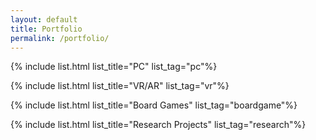 ```yaml
---
layout: default
title: Portfolio
permalink: /portfolio/
---
```


{% include list.html list_title="PC" list_tag="pc"%}

{% include list.html list_title="VR/AR" list_tag="vr"%}

{% include list.html list_title="Board Games" list_tag="boardgame"%}

{% include list.html list_title="Research Projects" list_tag="research"%}
